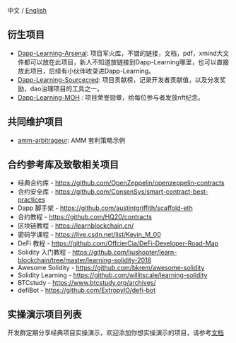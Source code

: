 中文 / [English](https://github.com/Dapp-Learning-DAO/Dapp-Learning/blob/main/docs/relative-projects-en.md)

## 衍生项目
- [Dapp-Learning-Arsenal](https://github.com/Dapp-Learning-DAO/Dapp-Learning-Arsenal): 项目军火库，不错的链接，文档，pdf，xmind大文件都可以放在此项目，新人不知道放链接到Dapp-Learning哪里，也可以直接放此项目，后续有小伙伴收录进Dapp-Learning。
- [Dapp-Learning-Sourcecred](https://github.com/Dapp-Learning-DAO/Dapp-Learning-Sourcecred): 项目贡献榜，记录开发者贡献值，以及分发奖励，dao治理项目的工具之一。
- [Dapp-Learning-MOH](https://github.com/Dapp-Learning-DAO/Dapp-Learning-MOH) : 项目荣誉勋章，给每位参与者发放nft纪念。

## 共同维护项目

- [amm-arbitrageur](https://github.com/paco0x/amm-arbitrageur): AMM 套利策略示例


## 合约参考库及致敬相关项目

- 经典合约库 - <https://github.com/OpenZeppelin/openzeppelin-contracts>
- 合约安全库 - <https://github.com/ConsenSys/smart-contract-best-practices>
- Dapp 脚手架 - <https://github.com/austintgriffith/scaffold-eth>
- 合约教程 - <https://github.com/HQ20/contracts>
- 区块链教程 - <https://learnblockchain.cn/>
- 密码学课程 - <https://live.csdn.net/list/Kevin_M_00>
- DeFi 教程 - <https://github.com/OffcierCia/DeFi-Developer-Road-Map>
- Solidity 入门教程 - <https://github.com/liushooter/learn-blockchain/tree/master/learning-solidity-2018>
- Awesome Solidity - <https://github.com/bkrem/awesome-solidity>
- Solidity Learning - <https://github.com/willitscale/learning-solidity>
- BTCstudy - <https://www.btcstudy.org/archives/>
- defiBot - <https://github.com/ExtropyIO/defi-bot>
## 实操演示项目列表
  开发群定期分享经典项目实操演示，欢迎添加你想实操演示的项目，请参考[文档](./docs/dapp-demo.md)